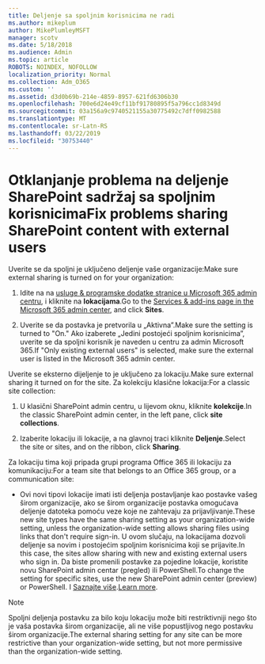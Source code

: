 ```yaml
---
title: Deljenje sa spoljnim korisnicima ne radi
ms.author: mikeplum
author: MikePlumleyMSFT
manager: scotv
ms.date: 5/18/2018
ms.audience: Admin
ms.topic: article
ROBOTS: NOINDEX, NOFOLLOW
localization_priority: Normal
ms.collection: Adm_O365
ms.custom: ''
ms.assetid: d3d0b69b-214e-4859-8957-621fd6306b30
ms.openlocfilehash: 700e6d24e49cf11bf91780895f5a796cc1d8349d
ms.sourcegitcommit: 03a156a9c9740521155a30775492c7dff0982588
ms.translationtype: MT
ms.contentlocale: sr-Latn-RS
ms.lasthandoff: 03/22/2019
ms.locfileid: "30753440"
---
```

# <a name="fix-problems-sharing-sharepoint-content-with-external-users"></a><span data-ttu-id="87eb9-102">Otklanjanje problema na deljenje SharePoint sadržaj sa spoljnim korisnicima</span><span class="sxs-lookup"><span data-stu-id="87eb9-102">Fix problems sharing SharePoint content with external users</span></span>

<span data-ttu-id="87eb9-103">Uverite se da spoljni je uključeno deljenje vaše organizacije:</span><span class="sxs-lookup"><span data-stu-id="87eb9-103">Make sure external sharing is turned on for your organization:</span></span>
  
1. <span data-ttu-id="87eb9-104">Idite na na [usluge &amp; programske dodatke stranice u Microsoft 365 admin centru](https://portal.office.com/adminportal/home#/Settings/ServicesAndAddIns), i kliknite na **lokacijama**.</span><span class="sxs-lookup"><span data-stu-id="87eb9-104">Go to the [Services &amp; add-ins page in the Microsoft 365 admin center](https://portal.office.com/adminportal/home#/Settings/ServicesAndAddIns), and click **Sites**.</span></span>
    
2. <span data-ttu-id="87eb9-105">Uverite se da postavka je pretvorila u „Aktivna”.</span><span class="sxs-lookup"><span data-stu-id="87eb9-105">Make sure the setting is turned to "On."</span></span> <span data-ttu-id="87eb9-106">Ako izaberete „Jedini postojeći spoljnim korisnicima”, uverite se da spoljni korisnik je naveden u centru za admin Microsoft 365.</span><span class="sxs-lookup"><span data-stu-id="87eb9-106">If "Only existing external users" is selected, make sure the external user is listed in the Microsoft 365 admin center.</span></span>
    
<span data-ttu-id="87eb9-107">Uverite se eksterno dijeljenje to je uključeno za lokaciju.</span><span class="sxs-lookup"><span data-stu-id="87eb9-107">Make sure external sharing it turned on for the site.</span></span> <span data-ttu-id="87eb9-108">Za kolekciju klasične lokacija:</span><span class="sxs-lookup"><span data-stu-id="87eb9-108">For a classic site collection:</span></span>
  
1. <span data-ttu-id="87eb9-109">U klasični SharePoint admin centru, u lijevom oknu, kliknite **kolekcije**.</span><span class="sxs-lookup"><span data-stu-id="87eb9-109">In the classic SharePoint admin center, in the left pane, click **site collections**.</span></span>
    
2. <span data-ttu-id="87eb9-110">Izaberite lokaciju ili lokacije, a na glavnoj traci kliknite **Deljenje**.</span><span class="sxs-lookup"><span data-stu-id="87eb9-110">Select the site or sites, and on the ribbon, click **Sharing**.</span></span>
    
<span data-ttu-id="87eb9-111">Za lokaciju tima koji pripada grupi programa Office 365 ili lokaciju za komunikaciju:</span><span class="sxs-lookup"><span data-stu-id="87eb9-111">For a team site that belongs to an Office 365 group, or a communication site:</span></span>
  
- <span data-ttu-id="87eb9-112">Ovi novi tipovi lokacije imati isti deljenja postavljanje kao postavke vašeg širom organizacije, ako se širom organizacije postavka omogućava deljenje datoteka pomoću veze koje ne zahtevaju za prijavljivanje.</span><span class="sxs-lookup"><span data-stu-id="87eb9-112">These new site types have the same sharing setting as your organization-wide setting, unless the organization-wide setting allows sharing files using links that don't require sign-in.</span></span> <span data-ttu-id="87eb9-113">U ovom slučaju, na lokacijama dozvoli deljenje sa novim i postojećim spoljnim korisnicima koji se prijavite.</span><span class="sxs-lookup"><span data-stu-id="87eb9-113">In this case, the sites allow sharing with new and existing external users who sign in.</span></span> <span data-ttu-id="87eb9-114">Da biste promenili postavke za pojedine lokacije, koristite novu SharePoint admin centar (pregled) ili PowerShell.</span><span class="sxs-lookup"><span data-stu-id="87eb9-114">To change the setting for specific sites, use the new SharePoint admin center (preview) or PowerShell.</span></span> <span data-ttu-id="87eb9-115">I [Saznajte više](https://go.microsoft.com/fwlink/?linkid=871863).</span><span class="sxs-lookup"><span data-stu-id="87eb9-115">[Learn more](https://go.microsoft.com/fwlink/?linkid=871863).</span></span>
    
> [!NOTE]
> <span data-ttu-id="87eb9-116">Spoljni deljenja postavku za bilo koju lokaciju može biti restriktivniji nego što je vaša postavka širom organizacije, ali ne više popustljivog nego postavku širom organizacije.</span><span class="sxs-lookup"><span data-stu-id="87eb9-116">The external sharing setting for any site can be more restrictive than your organization-wide setting, but not more permissive than the organization-wide setting.</span></span> 
  

